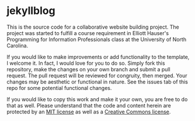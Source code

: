 jekyllblog
==========

This is the source code for a collaborative website building project. The project was started to fulfill a course requirement in Elliott Hauser's Programming for Information Professionals class at the University of North Carolina.

If you would like to make improvements or add functionality to the template, I welcome it. In fact, I would love for you to do so. Simply fork this repository, make the changes on your own branch and submit a pull request. The pull request will be reviewed for congruity, then merged. Your changes may be aesthetic or functional in nature. See the issues tab of this repo for some potential functional changes.

If you would like to copy this work and make it your own, you are free to do that as well. Please understand that the code and content herein are protected by an [MIT license](http://choosealicense.com/licenses/mit/) as well as a [Creative Commons license](http://creativecommons.org/licenses/by/3.0/legalcode).

